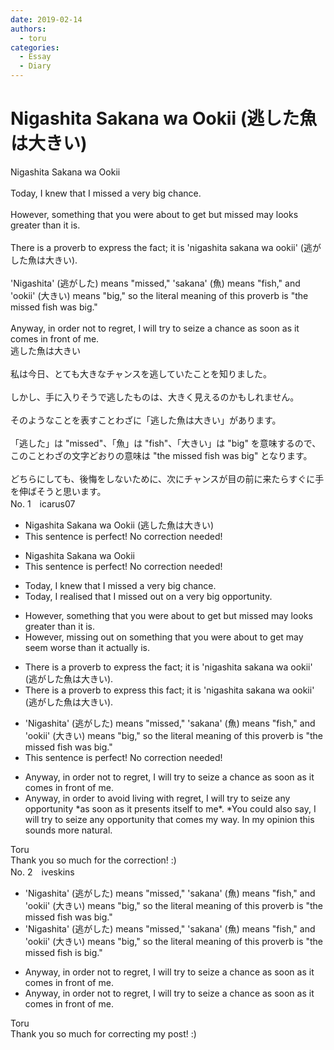 ```yaml
---
date: 2019-02-14
authors:
  - toru
categories:
  - Essay
  - Diary
---
```


<h1 id="subject_show">Nigashita Sakana wa Ookii (逃した魚は大きい)</h1>
<div class="date" hidden>Feb 14, 2019 04:41</div>
<div id="post"><div id="body_show_ori">
Nigashita Sakana wa Ookii<br/><br/>Today, I knew that I missed a very big chance.<br/><br/>However, something that you were about to get but missed may looks greater than it is.<br/><br/>There is a proverb to express the fact; it is 'nigashita sakana wa ookii' (逃がした魚は大きい).<br/><br/>'Nigashita' (逃がした) means "missed," 'sakana' (魚) means "fish," and 'ookii' (大きい) means "big," so the literal meaning of this proverb is "the missed fish was big."<br/><br/>Anyway, in order not to regret, I will try to seize a chance as soon as it comes in front of me.
</div></div>

<!-- more -->

<div id="post_ja"><div id="body_show_mo">
逃した魚は大きい<br/><br/>私は今日、とても大きなチャンスを逃していたことを知りました。<br/><br/>しかし、手に入りそうで逃したものは、大きく見えるのかもしれません。<br/><br/>そのようなことを表すことわざに「逃した魚は大きい」があります。<br/><br/>「逃した」は "missed"、「魚」は "fish"、「大きい」は "big" を意味するので、このことわざの文字どおりの意味は "the missed fish was big" となります。<br/><br/>どちらにしても、後悔をしないために、次にチャンスが目の前に来たらすぐに手を伸ばそうと思います。
</div></div>
<div id="block"><div class="first_name"> No. 1　<span class="just_name">icarus07</span></div><div id="block2">
<ul class="correction_field">
<li class="incorrect">Nigashita Sakana wa Ookii (逃した魚は大きい)</li>
<li class="corrected perfect">This sentence is perfect! No correction needed!</li>
</ul>
<ul class="correction_field">
<li class="incorrect">Nigashita Sakana wa Ookii</li>
<li class="corrected perfect">This sentence is perfect! No correction needed!</li>
</ul>
<ul class="correction_field">
<li class="incorrect">Today, I knew that I missed a very big chance.</li>
<li class="corrected correct">
Today, I <span class="f_blue">realised</span> that I missed <span class="f_blue">out on</span> a very big <span class="f_blue">opportunity.</span>
</li>
</ul>
<ul class="correction_field">
<li class="incorrect">However, something that you were about to get but missed may looks greater than it is.</li>
<li class="corrected correct">
However, missing out on something that you were about to get may seem worse than it actually is.
</li>
</ul>
<ul class="correction_field">
<li class="incorrect">There is a proverb to express the fact; it is 'nigashita sakana wa ookii' (逃がした魚は大きい).</li>
<li class="corrected correct">
There is a proverb to express th<span class="f_blue">is</span> fact; it is 'nigashita sakana wa ookii' (逃がした魚は大きい).
</li>
</ul>
<ul class="correction_field">
<li class="incorrect">'Nigashita' (逃がした) means "missed," 'sakana' (魚) means "fish," and 'ookii' (大きい) means "big," so the literal meaning of this proverb is "the missed fish was big."</li>
<li class="corrected perfect">This sentence is perfect! No correction needed!</li>
</ul>
<ul class="correction_field">
<li class="incorrect">Anyway, in order not to regret, I will try to seize a chance as soon as it comes in front of me.</li>
<li class="corrected correct">
Anyway, in order to <span class="f_blue">avoid living with</span> regret, I will try to seize<span class="f_blue"> any opportunity</span> *as soon as it <span class="f_blue">presents itself to</span> me*. *You could also say, I will try to seize any opportunity that comes my way. In my opinion this sounds more natural.
</li>
</ul>
</div><div class="name"><span class="just_name">Toru</span><br>
Thank you so much for the correction! :)
</div>
</div>
<div id="block"><div class="first_name"> No. 2　<span class="just_name">iveskins</span></div><div id="block2">
<ul class="correction_field">
<li class="incorrect">'Nigashita' (逃がした) means "missed," 'sakana' (魚) means "fish," and 'ookii' (大きい) means "big," so the literal meaning of this proverb is "the missed fish was big."</li>
<li class="corrected correct">
'Nigashita' (逃がした) means "missed," 'sakana' (魚) means "fish," and 'ookii' (大きい) means "big," so the literal meaning of this proverb is "the missed fish is big."
</li>
</ul>
<ul class="correction_field">
<li class="incorrect">Anyway, in order not to regret, I will try to seize a chance as soon as it comes in front of me.</li>
<li class="corrected correct">
Anyway, in order not to regret, I will try to seize a chance as soon as it comes in front of me.
</li>
</ul>
</div><div class="name"><span class="just_name">Toru</span><br>
Thank you so much for correcting my post! :)
</div>
</div>
